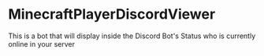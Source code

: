 ﻿# MinecraftPlayerDiscordViewer

This is a bot that will display inside the Discord Bot's Status who is currently online in your server
